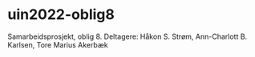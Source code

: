 # uin2022-oblig8
Samarbeidsprosjekt, oblig 8.
Deltagere: Håkon S. Strøm, Ann-Charlott B. Karlsen, Tore Marius Akerbæk
